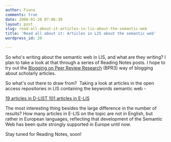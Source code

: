 ```yaml
---
author: Fiona
comments: true
date: 2008-01-28 07:06:30
layout: post
slug: read-all-about-it-articles-in-lis-about-the-semantic-web
title: 'Read all about it: Articles in LIS about the semantic web'
wordpress_id: 20

---
```


So who's writing about the semantic web in LIS, and what are they writing? I plan to take a look at that through a series of Reading Notes posts. I hope to try out the [Blogging on Peer Review Research](http://bpr3.org/) (BPR3) way of blogging about scholarly articles.

So what's out there to draw from?  Taking a look at articles in the open access repositories in LIS containing the keywords semantic web -

[19 articles in D-LIST
](http://dlist.sir.arizona.edu/perl/search/simple?_order=bytitle&abstract%2Fkeywords%2Ftitle_srchtype=ALL&_satisfyall=ALL&abstract%2Fkeywords%2Ftitle=semantic+web&_action_search=Search)[101 articles in E-LIS
](http://eprints.rclis.org/perl/search/simple?title%2Fabstract%2Fkeywords=semantic+web&full=&_order=bytitle&abstract%2Fkeywords%2Ftitle_srchtype=ALL&_satisfyall=ALL&_action_search=Submit)

The most interesting thing besides the large difference in the number of results? How many articles in E-LIS on the topic are not in English, but rather in European languages, reflecting that development of the Semantic Web has been quite strongly supported in Europe until now.

Stay tuned for Reading Notes, soon!
